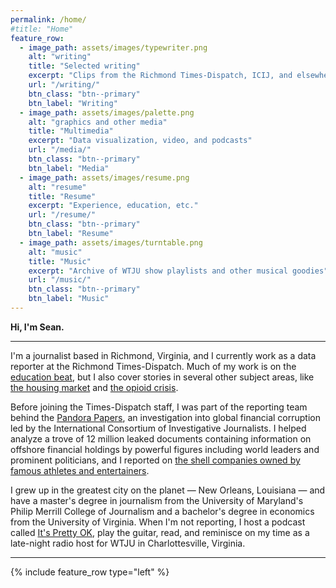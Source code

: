 ```yaml
---
permalink: /home/
#title: "Home"
feature_row:
  - image_path: assets/images/typewriter.png
    alt: "writing"
    title: "Selected writing"
    excerpt: "Clips from the Richmond Times-Dispatch, ICIJ, and elsewhere"
    url: "/writing/"
    btn_class: "btn--primary"
    btn_label: "Writing"
  - image_path: assets/images/palette.png
    alt: "graphics and other media"
    title: "Multimedia"
    excerpt: "Data visualization, video, and podcasts"
    url: "/media/"
    btn_class: "btn--primary"
    btn_label: "Media"
  - image_path: assets/images/resume.png
    alt: "resume"
    title: "Resume"
    excerpt: "Experience, education, etc."
    url: "/resume/"
    btn_class: "btn--primary"
    btn_label: "Resume"
  - image_path: assets/images/turntable.png
    alt: "music"
    title: "Music"
    excerpt: "Archive of WTJU show playlists and other musical goodies"
    url: "/music/"
    btn_class: "btn--primary"
    btn_label: "Music"
---
```


**Hi, I'm Sean.**

***

I'm a journalist based in Richmond, Virginia, and I currently work as a data reporter at the Richmond Times-Dispatch. Much of my work is on the [education beat](https://richmond.com/news/local/education/23-va-school-districts-have-taken-books-off-shelves-in-past-two-years/article_7ce0f31d-dbab-55f0-9576-cb4ae93e14eb.html), but I also cover stories in several other subject areas, like [the housing market](https://richmond.com/news/local/first-time-homebuyers-feel-squeezed-out-as-richmond-housing-market-stays-hot/article_934f3665-dec5-5c10-af92-c870dd5c2a7a.html) and [the opioid crisis](https://richmond.com/news/local/richmond-is-virginias-overdose-capital-nine-of-10-fatal-overdoses-in-the-city-involve-fentanyl/article_a3dce63b-63fc-5fe1-ba57-9796e68fe004.html).

Before joining the Times-Dispatch staff, I was part of the reporting team behind the [Pandora Papers](https://www.icij.org/investigations/pandora-papers/), an investigation into global financial corruption led by the International Consortium of Investigative Journalists. I helped analyze a trove of 12 million leaked documents containing information on offshore financial holdings by powerful figures including world leaders and prominent politicians, and I reported on [the shell companies owned by famous athletes and entertainers](https://www.icij.org/investigations/pandora-papers/shakira-sachin-julio-celebrities-use-offshore/).

I grew up in the greatest city on the planet — New Orleans, Louisiana — and have a master's degree in journalism from the University of Maryland's Philip Merrill College of Journalism and a bachelor's degree in economics from the University of Virginia. When I'm not reporting, I host a podcast called [It's Pretty OK](https://prettyokpod.com), play the guitar, read, and reminisce on my time as a late-night radio host for WTJU in Charlottesville, Virginia.

***

{% include feature_row type="left" %}